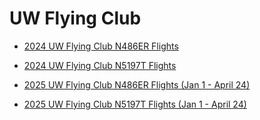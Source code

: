 # UW Flying Club

* [2024 UW Flying Club N486ER Flights](2024_N486ER.html)

* [2024 UW Flying Club N5197T Flights](2024_N5197T.html)

* [2025 UW Flying Club N486ER Flights (Jan 1 - April 24)](486ER_2025_map.html)

* [2025 UW Flying Club N5197T Flights (Jan 1 - April 24)](5197T_2025_map.html)